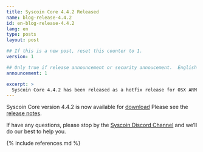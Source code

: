 ```yaml
---
title: Syscoin Core 4.4.2 Released
name: blog-release-4.4.2
id: en-blog-release-4.4.2
lang: en
type: posts
layout: post

## If this is a new post, reset this counter to 1.
version: 1

## Only true if release announcement or security annoucement.  English posts only
announcement: 1

excerpt: >
  Syscoin Core 4.4.2 has been released as a hotfix release for OSX ARM M1/M2 and Windows users
---
```

Syscoin Core version 4.4.2 is now available for [download][download
page] 
Please see the [release notes][].

If have any questions, please stop by the [Syscoin Discord Channel][discord]
and we’ll do our best to help you.

[discord]: https://discordapp.com/invite/RkK2AXD
[release notes]: /en/releases/4.4.2/
[download page]: /en/download

{% include references.md %}
